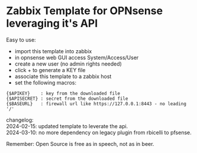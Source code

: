 # Zabbix Template for OPNsense leveraging it's API  

Easy to use:  
- import this template into zabbix  
- in opnsense web GUI access System/Access/User  
- create a new user (no admin rights needed)  
- click + to generate a KEY file  
- associate this template to a zabbix host
- set the following macros:
```
{$APIKEY}    : key from the downloaded file
{$APISECRET} : secret from the downloaded file
{$BASEURL}   : firewall url like https://127.0.0.1:8443 - no leading '/'
```


changelog:  
2024-02-15: updated template to leverate the api.  
2024-03-10: no more dependency on legacy plugin from rbicelli to pfsense.   


Remember: Open Source is free as in speech, not as in beer.


